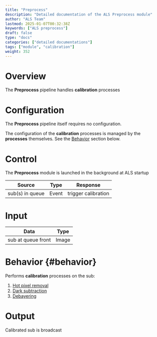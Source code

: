 ```yaml
---
title: "Preprocess"
description: "Detailed documentation of the ALS Preprocess module"
author: "ALS Team"
lastmod: 2025-01-07T00:32:38Z
keywords: ["ALS preprocess"]
draft: false
type: "docs"
categories: ["detailed documentations"]
tags: ["module", "calibration"]
weight: 352
---
```


# Overview

The **Preprocess** pipeline handles  **calibration** processes

# Configuration

The **Preprocess** pipeline itself requires no configuration.

The configuration of the **calibration** processes is managed by the **processes** themselves.
See the [Behavior](#behavior) section below.

# Control

The **Preprocess** module is launched in the background at ALS startup

| Source                | Type      | Response            |
|-----------------------|-----------|---------------------|
| sub(s) in queue       | Event     | trigger calibration |

# Input

| Data               | Type  |
|--------------------|-------|
| sub at queue front | Image |

# Behavior {#behavior}

Performs **calibration** processes on the sub:

1. [Hot pixel removal](hot_remove/)
2. [Dark subtraction](dark_remove/)
3. [Debayering](debayer/)

# Output

Calibrated sub is broadcast
